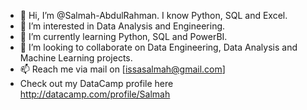- 👋 Hi, I’m @Salmah-AbdulRahman. I know Python, SQL and Excel.
- 👀 I’m interested in Data Analysis and Engineering.
- 🌱 I’m currently learning Python, SQL and PowerBI.
- 💞️ I’m looking to collaborate on Data Engineering, Data Analysis and Machine Learning projects.
- 📫 Reach me via mail on [issasalmah@gmail.com]
- Check out my DataCamp profile here http://datacamp.com/profile/Salmah

<!---
Salmah-AbdulRahman/Salmah-AbdulRahman is a ✨ special ✨ repository because its `README.md` (this file) appears on your GitHub profile.
You can click the Preview link to take a look at your changes.
--->
